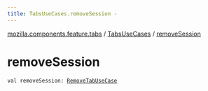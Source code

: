 ```yaml
---
title: TabsUseCases.removeSession - 
---
```


[mozilla.components.feature.tabs](../index.html) / [TabsUseCases](index.html) / [removeSession](./remove-session.html)

# removeSession

`val removeSession: `[`RemoveTabUseCase`](-remove-tab-use-case/index.html)